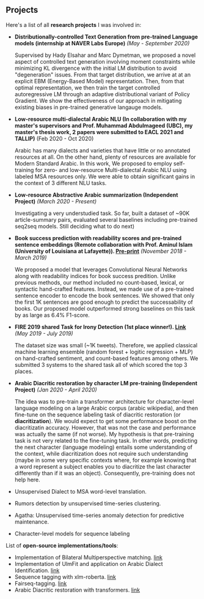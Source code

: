 ## Projects


Here's a list of all **research projects** I was involved in:

* **Distributionally-controlled Text Generation from pre-trained Language models (internship at NAVER Labs Europe)** *(May - September 2020)*


    Supervised by Hady Elsahar and Marc Dymetman, we proposed a novel aspect of controlled text generation involving moment constraints while minimizing KL divergence with the initial LM distribution to avoid "degeneration" issues. From that target distribution, we arrive at at an explicit EBM (Energy-Based Model) representation.  Then, from that optimal representation, we then train the target controlled autoregressive LM through an adaptive distributional variant of Policy Gradient. We show the effectiveness of our approach in mitigating existing biases in pre-trained generative langauge models.


* **Low-resource multi-dialectal Arabic NLU (In collaboration with my master's supervisors and Prof. Muhammad Abdulmageed (UBC), my master's thesis work, 2 papers were submitted to EACL 2021 and TALLIP)** (Feb 2020 - Oct 2020)


    Arabic has many dialects and varieties that have little or no annotated resources at all. On the other hand, plenty of resources are available for Modern Standard Arabic. In this work, We proposed to employ self-training for zero- and low-resource Multi-dialectal Arabic NLU using labeled MSA resources only. We were able to obtain significant gains in the context of 3 different NLU tasks.

* **Low-resource Abstractive Arabic summarization (Independent Project)** *(March 2020 - Present)*


    Investigating a very understudied task. So far, built a dataset of ~90K article-summary pairs, evaluated several baselines including pre-trained seq2seq models. Still deciding what to do next)


* **Book success prediction with readability scores and pre-trained sentence embeddings (Remote collaboration with Prof. Aminul Islam (University of Louisiana at Lafayette)). [Pre-print](https://arxiv.org/abs/2007.11073)** *(November 2018 - March 2019)*

    We proposed a model that leverages Convolutional Neural Networks along with readability indices for book success predition. Unlike previous methods, our method included no count-based, lexical, or syntactic hand-crafted features. Instead, we made use of a pre-trained sentence encoder to encode the book sentences. We showed that only the first 1K sentences are good enough to predict the successability of books. Our proposed model outperformed strong baselines on this task by as large as 6.4% F1-score.

* **FIRE 2019 shared Task for Irony Detection (1st place winner!). [Link](https://www.irit.fr/IDAT2019/)** *(May 2019 - July 2019)*


    The dataset size was small (~1K tweets). Therefore,  we applied classical machine learning ensemble (random forest + logitic regression + MLP) on hand-crafted sentiment, and count-based features among others. We submitted 3 systems to the shared task all of which scored the top 3 places. 



* **Arabic Diacritic restoration by character LM pre-training (Independent Project)** *(Jan 2020 - April 2020)*


    The idea was to pre-train a transformer architecture for character-level language modeling on a large Arabic corpus (arabic wikipedia), and then fine-tune on the sequence labeling task of diacritic restoration (or **diacritization**). We would expect to get some performance boost on the diacritizatin accuracy. However, that was not the case and performance was actually the same (if not worse). My hypothesis is that pre-training task is not very related to the fine-tuning task. In other words, predicting the next character (language modeling) entails some understanding of the context, while diacritization does not require such understanding (maybe in some very specific contexts where, for example knowing that a word represent a subject enables you to diacritize the last character differently than if it was an object). Consequently, pre-training does not help here. 


* Unsupervised Dialect to MSA word-level translation.

* Rumors detection by unsupervised time-series clustering.
* Agatha: Unsupervised time-series anomaly detection for predictive maintenance.
* Character-level models for sequence labeling


List of **open-source implementations/tools**:
* Implementation of Bilateral Multiperspective matching. [link]()
* Implementation of UlmFit and application on Arabic Dialect Identification. [link]()
* Sequence tagging with xlm-roberta. [link]()
* Fairseq-tagging. [link]()
* Arabic Diacritic restoration with transformers. [link](https://github.com/mohammadKhalifa/transformer-diacritization)


